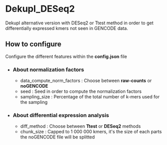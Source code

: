 # Dekupl_DESeq2
Dekupl alternative version with DESeq2 or Ttest method in order to get differentially expressed kmers not seen in GENCODE data.
## How to configure
Configure the different features within the **config.json** file
  - ### About normalization factors
    - data_compute_norm_factors : Choose between **raw-counts** or **noGENCODE**
    - seed : Seed in order to compute the normalization factors
    - sampling_size : Percentage of the total number of k-mers used for the sampling
    
  - ### About differential expression analysis
    - diff_method : Choose between **Ttest** or **DESeq2** methods
    - chunk_size : Capped to 1 000 000 kmers, it's the size of each parts the noGENCODE file will be splitted
